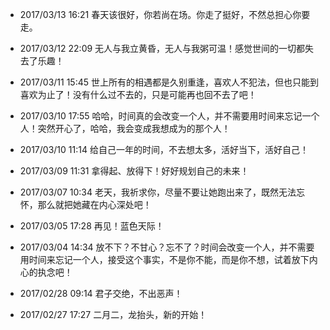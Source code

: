 
- 2017/03/13 16:21 春天该很好，你若尚在场。你走了挺好，不然总担心你要走。

- 2017/03/12 22:09 无人与我立黄昏，无人与我粥可温！感觉世间的一切都失去了乐趣！

- 2017/03/11 15:45 世上所有的相遇都是久别重逢，喜欢人不犯法，但也只能到喜欢为止了！没有什么过不去的，只是可能再也回不去了吧！

- 2017/03/10 17:55 哈哈，时间真的会改变一个人，并不需要用时间来忘记一个人！突然开心了，哈哈，我会变成我想成为的那个人！

- 2017/03/10 11:14 给自己一年的时间，不去想太多，活好当下，活好自己！

- 2017/03/09 11:31 拿得起、放得下！好好规划自己的未来！

- 2017/03/07 10:34 老天，我祈求你，尽量不要让她跑出来了，既然无法忘怀，那么就把她藏在内心深处吧！

- 2017/03/05 17:28 再见！蓝色天际！

- 2017/03/04 14:34 放不下？不甘心？忘不了？时间会改变一个人，并不需要用时间来忘记一个人，接受这个事实，不是你不能，而是你不想，试着放下内心的执念吧！

- 2017/02/28 09:14 君子交绝，不出恶声！

- 2017/02/27 17:27 二月二，龙抬头，新的开始！